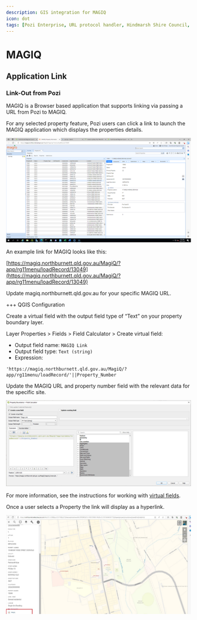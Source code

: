 ```yaml
---
description: GIS integration for MAGIQ
icon: dot
tags: [Pozi Enterprise, URL protocol handler, Hindmarsh Shire Council, Horsham Rural City Council]
---
```


# MAGIQ

## Application Link

### Link-Out from Pozi

MAGIQ is a Browser based application that supports linking via passing a URL from Pozi to MAGIQ.

For any selected property feature, Pozi users can click a link to launch the MAGIQ application which displays the properties details.

![](./img/magiq-app.png)

An example link for MAGIQ looks like this:

[https://magiq.northburnett.qld.gov.au/MagiQ/?app/rg11menu/loadRecord/13049](https://magiq.northburnett.qld.gov.au/MagiQ/?app/rg11menu/loadRecord/13049)

Update magiq.northburnett.qld.gov.au for your specific MAGIQ URL.

+++ QGIS Configuration

Create a virtual field with the output field type of “Text” on your property boundary layer.

Layer Properties > Fields > Field Calculator > Create virtual field:

* Output field name: `MAGIQ Link`
* Output field type: `Text (string)`
* Expression:

```
'https://magiq.northburnett.qld.gov.au/MagiQ/?app/rg11menu/loadRecord/'||Property_Number
```

Update the MAGIQ URL and property number field with the relevant data for the specific site.

![](./img/magiq-qgis-link.png)

For more information, see the instructions for working with [virtual fields](../qgis/configuring-layers#virtual-fields).

Once a user selects a Property the link will display as a hyperlink.

![](./img/magiq-pozi-link.png)
